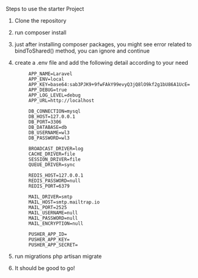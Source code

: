 Steps to use the starter Project

1) Clone the repository
2) run composer install

3) just after installing composer packages, you might see error related to bindToShared() method,
you can ignore and continue

4) create a .env file and add the following detail according to your need

            APP_NAME=Laravel
            APP_ENV=local
            APP_KEY=base64:sab3PJK9+9fwFAkY99evyQ3jQ8lO9kf2g1bU86A1UcE=
            APP_DEBUG=true
            APP_LOG_LEVEL=debug
            APP_URL=http://localhost

            DB_CONNECTION=mysql
            DB_HOST=127.0.0.1
            DB_PORT=3306
            DB_DATABASE=db
            DB_USERNAME=wl3
            DB_PASSWORD=wl3

            BROADCAST_DRIVER=log
            CACHE_DRIVER=file
            SESSION_DRIVER=file
            QUEUE_DRIVER=sync

            REDIS_HOST=127.0.0.1
            REDIS_PASSWORD=null
            REDIS_PORT=6379

            MAIL_DRIVER=smtp
            MAIL_HOST=smtp.mailtrap.io
            MAIL_PORT=2525
            MAIL_USERNAME=null
            MAIL_PASSWORD=null
            MAIL_ENCRYPTION=null

            PUSHER_APP_ID=
            PUSHER_APP_KEY=
            PUSHER_APP_SECRET=

5) run migrations
    php artisan migrate

6) It should be good to go!

